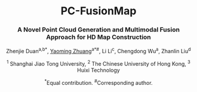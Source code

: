 <div align="center">
<h1>PC-FusionMap</h1>
<h3>A Novel Point Cloud Generation
and Multimodal Fusion Approach for HD Map
Construction</h3>




Zhenjie Duan<sup>a,b*</sup>, 
[Yaoming Zhuang](http://faculty.neu.edu.cn/zhuangyaoming/)<sup>a*#</sup>, 
Li Li<sup>c</sup>,
Chengdong Wu<sup>a</sup>,
Zhanlin Liu<sup>d</sup>

<sup>1</sup> Shanghai Jiao Tong University, 
<sup>2</sup> The Chinese University of Hong Kong, 
<sup>3</sup> Huixi Technology

<sup>*</sup>Equal contribution. <sup>#</sup>Corresponding author.
